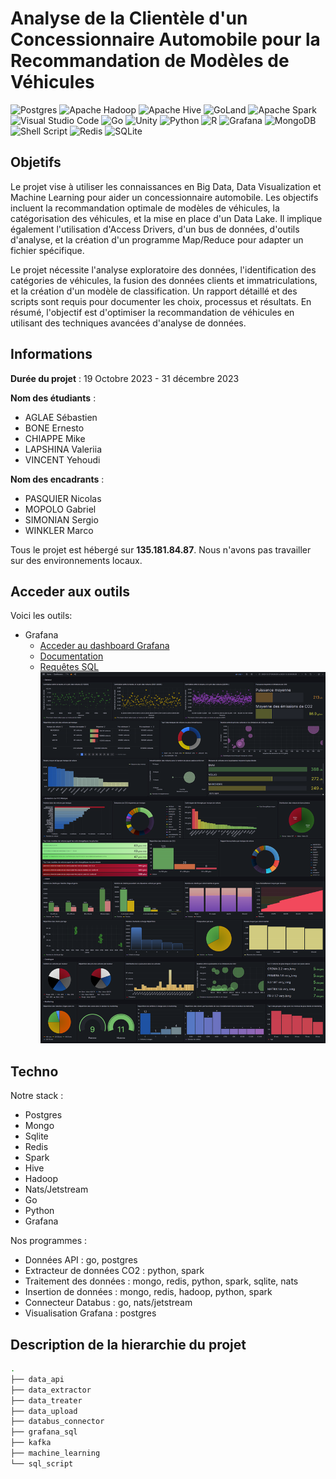 # Analyse de la Clientèle d'un Concessionnaire Automobile pour la Recommandation de Modèles de Véhicules
![Postgres](https://img.shields.io/badge/postgres-%23316192.svg?style=for-the-badge&logo=postgresql&logoColor=white)
![Apache Hadoop](https://img.shields.io/badge/Apache%20Hadoop-66CCFF?style=for-the-badge&logo=apachehadoop&logoColor=black)
![Apache Hive](https://img.shields.io/badge/Apache%20Hive-FDEE21?style=for-the-badge&logo=apachehive&logoColor=black)
![GoLand](https://img.shields.io/badge/GoLand-0f0f0f?&style=for-the-badge&logo=goland&logoColor=white)
![Apache Spark](https://img.shields.io/badge/Apache%20Spark-FDEE21?style=flat-square&logo=apachespark&logoColor=black)
![Visual Studio Code](https://img.shields.io/badge/Visual%20Studio%20Code-0078d7.svg?style=for-the-badge&logo=visual-studio-code&logoColor=white)
![Go](https://img.shields.io/badge/go-%2300ADD8.svg?style=for-the-badge&logo=go&logoColor=white)
![Unity](https://img.shields.io/badge/unity-%23000000.svg?style=for-the-badge&logo=unity&logoColor=white)
![Python](https://img.shields.io/badge/python-3670A0?style=for-the-badge&logo=python&logoColor=ffdd54)
![R](https://img.shields.io/badge/r-%23276DC3.svg?style=for-the-badge&logo=r&logoColor=white)
![Grafana](https://img.shields.io/badge/grafana-%23F46800.svg?style=for-the-badge&logo=grafana&logoColor=white)
![MongoDB](https://img.shields.io/badge/MongoDB-%234ea94b.svg?style=for-the-badge&logo=mongodb&logoColor=white)
![Shell Script](https://img.shields.io/badge/shell_script-%23121011.svg?style=for-the-badge&logo=gnu-bash&logoColor=white)
![Redis](https://img.shields.io/badge/redis-%23DD0031.svg?style=for-the-badge&logo=redis&logoColor=white)
![SQLite](https://img.shields.io/badge/sqlite-%2307405e.svg?style=for-the-badge&logo=sqlite&logoColor=white)

## Objetifs

Le projet vise à utiliser les connaissances en Big Data, Data Visualization et Machine Learning pour aider un concessionnaire automobile. Les objectifs incluent la recommandation optimale de modèles de véhicules, la catégorisation des véhicules, et la mise en place d'un Data Lake. Il implique également l'utilisation d'Access Drivers, d'un bus de données, d'outils d'analyse, et la création d'un programme Map/Reduce pour adapter un fichier spécifique.

Le projet nécessite l'analyse exploratoire des données, l'identification des catégories de véhicules, la fusion des données clients et immatriculations, et la création d'un modèle de classification. Un rapport détaillé et des scripts sont requis pour documenter les choix, processus et résultats. En résumé, l'objectif est d'optimiser la recommandation de véhicules en utilisant des techniques avancées d'analyse de données.

## Informations
**Durée du projet** : 19 Octobre 2023 - 31 décembre 2023

**Nom des étudiants** :
- AGLAE Sébastien
- BONE Ernesto
- CHIAPPE Mike
- LAPSHINA Valeriia
- VINCENT Yehoudi

**Nom des encadrants** :
- PASQUIER Nicolas
- MOPOLO Gabriel
- SIMONIAN Sergio
- WINKLER Marco

Tous le projet est hébergé sur **135.181.84.87**. Nous n'avons pas travailler sur des environnements locaux.

## Acceder aux outils
Voici les outils:
- Grafana
  - [Acceder au dashboard Grafana](http://135.181.84.87:3000/public-dashboards/3b26974c3fb34f5d83cd0d3deeec0e95)
  - [Documentation](./grafana_sql/description.md)
  - [Requêtes SQL](./grafana_sql)
![Grafana dashboard](./grafana_sql/grafana_screenshot.png)
 
## Techno
Notre stack :
- Postgres
- Mongo
- Sqlite
- Redis
- Spark
- Hive
- Hadoop
- Nats/Jetstream
- Go
- Python
- Grafana

Nos programmes :
- Données API : go, postgres
- Extracteur de données CO2 : python, spark
- Traitement des données : mongo, redis, python, spark, sqlite, nats
- Insertion de données : mongo, redis, hadoop, python, spark
- Connecteur Databus : go, nats/jetstream
- Visualisation Grafana : postgres

## Description de la hierarchie du projet
```bash
.
├── data_api
├── data_extractor
├── data_treater
├── data_upload
├── databus_connector
├── grafana_sql
├── kafka
├── machine_learning
└── sql_script
```

